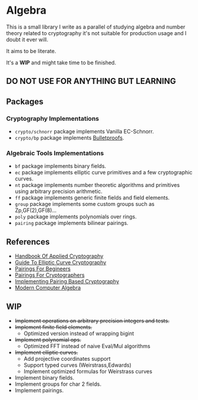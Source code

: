 # Algebra

This is a small library I write as a parallel of studying algebra
and number theory related to cryptography it's not suitable for production usage
and I doubt it ever will.

It aims to be literate.

It's a **WIP** and might take time to be finished.

## DO NOT USE FOR ANYTHING BUT LEARNING

## Packages

### Cryptography Implementations

- ```crypto/schnorr``` package implements Vanilla EC-Schnorr.
- ```crypto/bp``` package implements [Bulletproofs](https://eprint.iacr.org/2017/1066).

### Algebraic Tools Implementations

- ```bf``` package implements binary fields.
- ```ec``` package implements elliptic curve primitives and
a few cryptographic curves.
- ```nt``` package implements number theoretic algorithms and primitives using
arbitrary precision arithmetic.
- ```ff``` package implements generic finite fields and field elements.
- ```group``` package implements some custom groups such as Zp,GF(2),GF(8)...
- ```poly``` package implements polynomials over rings.
- ```pairing``` package implements bilinear pairings.

## References

- [Handbook Of Applied Cryptography](http://cacr.uwaterloo.ca/hac/)
- [Guide To Elliptic Curve Cryptography](http://cacr.uwaterloo.ca/ecc/)
- [Pairings For Begineers](http://www.craigcostello.com.au/pairings/PairingsForBeginners.pdf)
- [Pairings For Cryptographers](https://eprint.iacr.org/2006/165)
- [Implementing Pairing Based Cryptography](https://crypto.stanford.edu/pbc/thesis.pdf)
- [Modern Computer Algebra](https://www.cambridge.org/core/books/modern-computer-algebra/DB3563D4013401734851CF683D2F03F0)

## WIP

- ~~Implement operations on arbitrary precision integers and tests.~~
- ~~Implement finite field elements.~~
  - Optimized version instead of wrapping bigint
- ~~Implement polynomial ops.~~
  - Optimized FFT instead of naive Eval/Mul algorithms
- ~~Implement elliptic curves.~~
  - Add projective coordinates support
  - Support typed curves (Weirstrass,Edwards)
  - Implement optimized formulas for Weirstrass curves
- Implement binary fields.
- Implement groups for char 2 fields.
- Implement pairings.
